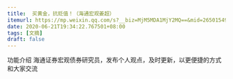 ```yaml
---
title:  买黄金，抗贬值！（海通宏观姜超）
itemurl: https://mp.weixin.qq.com/s?__biz=MjM5MDA1MjY2MQ==&mid=2650154983&idx=1&sn=e088753c0789ffb8a6edb39fb72ea18a&chksm=be483fbd893fb6aba059c3662aa86f3bc40b185b63d8276ea06db1f959761322f1269329d318#rd
date: 2020-06-21T19:34:22.767501+08:00
tags: [文摘]
draft: false
---
```


功能介绍 海通证券宏观债券研究员，发布个人观点，及时更新，以更便捷的方式和大家交流
